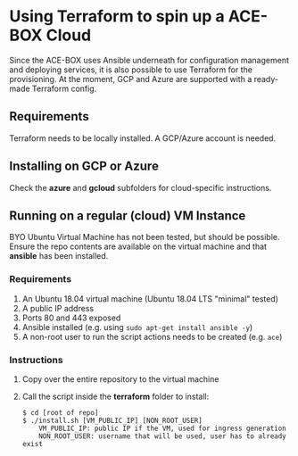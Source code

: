 # Using Terraform to spin up a ACE-BOX Cloud 

Since the ACE-BOX uses Ansible underneath for configuration management and deploying services, it is also possible to use Terraform for the provisioning.
At the moment, GCP and Azure are supported with a ready-made Terraform config.

## Requirements
Terraform needs to be locally installed.
A GCP/Azure account is needed.

## Installing on GCP or Azure
Check the **azure** and **gcloud** subfolders for cloud-specific instructions.


## Running on a regular (cloud) VM Instance
BYO Ubuntu Virtual Machine has not been tested, but should be possible.
Ensure the repo contents are available on the virtual machine and that **ansible** has been installed.

### Requirements
1. An Ubuntu 18.04 virtual machine (Ubuntu 18.04 LTS "minimal" tested)
2. A public IP address
3. Ports 80 and 443 exposed
4. Ansible installed (e.g. using `sudo apt-get install ansible -y`)
5. A non-root user to run the script actions needs to be created (e.g. `ace`)

### Instructions

1. Copy over the entire repository to the virtual machine
2. Call the script inside the **terraform** folder to install:

    ```
    $ cd [root of repo]
    $ ./install.sh [VM_PUBLIC_IP] [NON_ROOT_USER]
        VM_PUBLIC_IP: public IP if the VM, used for ingress generation
        NON_ROOT_USER: username that will be used, user has to already exist
    ```